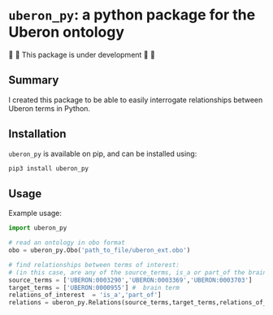 # `uberon_py`: a python package for the Uberon ontology
:construction: :construction: This package is under development :construction: :construction: 

## Summary
I created this package to be able to easily interrogate relationships between Uberon terms in Python. 

## Installation
`uberon_py` is available on pip, and can be installed using:
```bash
pip3 install uberon_py
```

## Usage
Example usage:

```python
import uberon_py

# read an ontology in obo format
obo = uberon_py.Obo('path_to_file/uberon_ext.obo')

# find relationships between terms of interest:
# (in this case, are any of the source_terms, is_a or part_of the brain?)
source_terms = ['UBERON:0003290','UBERON:0003369','UBERON:0003703'] 
target_terms = ['UBERON:0000955'] #  brain term
relations_of_interest  = 'is_a','part_of']
relations = uberon_py.Relations(source_terms,target_terms,relations_of_interest[,obo.ont).relations
```
